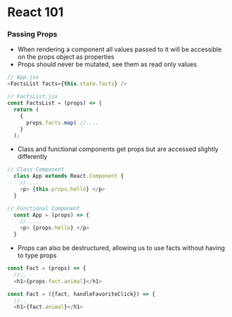 # React 101

### Passing Props

- When rendering a component all values passed to it will be accessible on the props object as properties
- Props should never be mutated, see them as read only values

```javascript
// App.jsx
<FactsList facts={this.state.facts} />

// FactsList.jsx
const FactsList = (props) => {
  return (
    {
      props.facts.map( //....
    }
  );
```

- Class and functional components get props but are accessed slightly differently

```javascript
// Class Component
  class App extends React.Component {
    //.....
    <p> {this.props.hello} </p>
  }

// Functional Component
  const App = (props) => {
    //.....
    <p> {props.hello} </p>
  }
```

- Props can also be destructured, allowing us to use facts without having to type props

```javascript
const Fact = (props) => {
  //..
  <h1>{props.fact.animal}</h1>

const Fact = ({fact, handleFavoriteClick}) => {
  //..
  <h1>{fact.animal}</h1>
```
